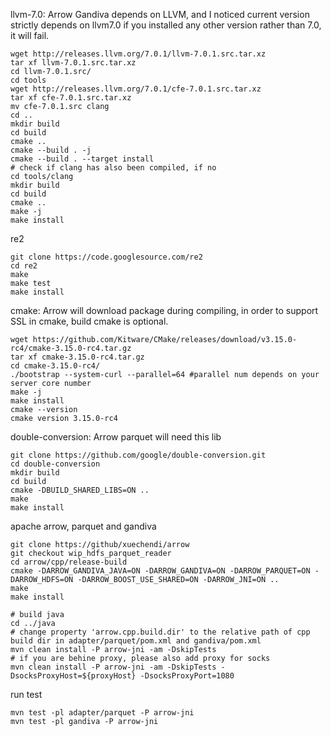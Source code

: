 llvm-7.0: 
Arrow Gandiva depends on LLVM, and I noticed current version strictly depends on llvm7.0 if you installed any other version rather than 7.0, it will fail.
``` shell
wget http://releases.llvm.org/7.0.1/llvm-7.0.1.src.tar.xz
tar xf llvm-7.0.1.src.tar.xz
cd llvm-7.0.1.src/
cd tools
wget http://releases.llvm.org/7.0.1/cfe-7.0.1.src.tar.xz
tar xf cfe-7.0.1.src.tar.xz
mv cfe-7.0.1.src clang
cd ..
mkdir build
cd build
cmake ..
cmake --build . -j
cmake --build . --target install
# check if clang has also been compiled, if no
cd tools/clang
mkdir build
cd build
cmake ..
make -j
make install
```

re2
``` shell
git clone https://code.googlesource.com/re2
cd re2
make
make test
make install
```

cmake: 
Arrow will download package during compiling, in order to support SSL in cmake, build cmake is optional.
``` shell
wget https://github.com/Kitware/CMake/releases/download/v3.15.0-rc4/cmake-3.15.0-rc4.tar.gz
tar xf cmake-3.15.0-rc4.tar.gz
cd cmake-3.15.0-rc4/
./bootstrap --system-curl --parallel=64 #parallel num depends on your server core number
make -j
make install
cmake --version
cmake version 3.15.0-rc4
```

double-conversion:
Arrow parquet will need this lib
``` shell
git clone https://github.com/google/double-conversion.git
cd double-conversion
mkdir build
cd build
cmake -DBUILD_SHARED_LIBS=ON ..
make
make install
```

apache arrow, parquet and gandiva
``` shell
git clone https://github/xuechendi/arrow
git checkout wip_hdfs_parquet_reader
cd arrow/cpp/release-build
cmake -DARROW_GANDIVA_JAVA=ON -DARROW_GANDIVA=ON -DARROW_PARQUET=ON -DARROW_HDFS=ON -DARROW_BOOST_USE_SHARED=ON -DARROW_JNI=ON ..
make
make install

# build java
cd ../java
# change property 'arrow.cpp.build.dir' to the relative path of cpp build dir in adapter/parquet/pom.xml and gandiva/pom.xml
mvn clean install -P arrow-jni -am -DskipTests
# if you are behine proxy, please also add proxy for socks
mvn clean install -P arrow-jni -am -DskipTests -DsocksProxyHost=${proxyHost} -DsocksProxyPort=1080 
```

run test
``` shell
mvn test -pl adapter/parquet -P arrow-jni
mvn test -pl gandiva -P arrow-jni
```

